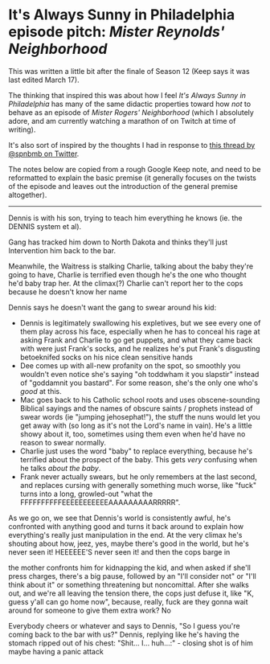 # It's Always Sunny in Philadelphia episode pitch: *Mister Reynolds' Neighborhood*

This was written a little bit after the finale of Season 12 (Keep says it was last edited March 17).

The thinking that inspired this was about how I feel *It's Always Sunny in Philadelphia* has many of the same didactic properties toward how *not* to behave as an episode of *Mister Rogers' Neighborhood* (which I absolutely adore, and am currently watching a marathon of on Twitch at time of writing).

It's also sort of inspired by the thoughts I had in response to [this thread by @spnbmb on Twitter](https://twitter.com/spnbmb/status/833858251447889920).

The notes below are copied from a rough Google Keep note, and need to be reformatted to explain the basic premise (it generally focuses on the twists of the episode and leaves out the introduction of the general premise altogether).

---

Dennis is with his son, trying to teach him everything he knows (ie. the DENNIS system et al).

Gang has tracked him down to North Dakota and thinks they'll just Intervention him back to the bar.

Meanwhile, the Waitress is stalking Charlie, talking about the baby they're going to have, Charlie is terrified even though he's the one who thought he'd baby trap her. At the climax(?) Charlie can't report her to the cops because he doesn't know her name

Dennis says he doesn't want the gang to swear around his kid:

- Dennis is legitimately swallowing his expletives, but we see every one of them play across his face, especially when he has to conceal his rage at asking Frank and Charlie to go get puppets, and what they came back with were just Frank's socks, and he realizes he's put Frank's disgusting betoeknifed socks on his nice clean sensitive hands
- Dee comes up with all-new profanity on the spot, so smoothly you wouldn't even notice she's saying "oh toddwham it you slapstir" instead of "goddamnit you bastard". For some reason, she's the only one who's *good* at this.
- Mac goes back to his Catholic school roots and uses obscene-sounding Biblical sayings and the names of obscure saints / prophets instead of swear words (ie "jumping jehosephat!"), the stuff the nuns would let you get away with (so long as it's not the Lord's name in vain). He's a little showy about it, too, sometimes using them even when he'd have no reason to swear normally.
- Charlie just uses the word "baby" to replace everything, because he's terrified about the prospect of the baby. This gets *very* confusing when he talks *about the baby*.
- Frank never actually swears, but he only remembers at the last second, and replaces cursing with generally something much worse, like "fuck" turns into a long, growled-out "what the FFFFFFFFFFEEEEEEEEEEEAAAAAAAAARRRRR".

As we go on, we see that Dennis's world is consistently awful, he's confronted with anything good and turns it back around to explain how everything's really just manipulation in the end. At the very climax he's shouting about how, jeez, yes, maybe there's good in the world, but he's never seen it! HEEEEEE'S never seen it! and then the cops barge in

the mother confronts him for kidnapping the kid, and when asked if she'll press charges, there's a big pause, followed by an "I'll consider not" or "I'll think about it" or something threatening but noncomittal. After she walks out, and we're all leaving the tension there, the cops just defuse it, like "K, guess y'all can go home now", because, really, fuck are they gonna wait around for someone to give them extra work? No

Everybody cheers or whatever and says to Dennis, "So I guess you're coming back to the bar with us?" Dennis, replying like he's having the stomach ripped out of his chest: "Shit... I... huh...:" - closing shot is of him maybe having a panic attack
